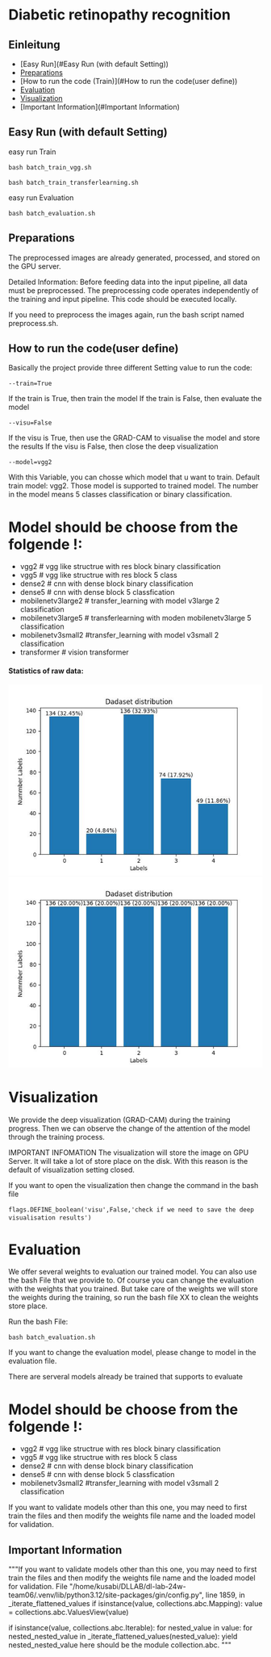 # Diabetic retinopathy recognition #

## Einleitung
- [Easy Run](#Easy Run (with default Setting))
- [Preparations](#Preparations)
- [How to run the code (Train)](#How to run the code(user define))
- [Evaluation](#Evaluation)
- [Visualization](#Visualization)
- [Important Information](#Important Information)

## Easy Run (with default Setting)
easy run Train
```
bash batch_train_vgg.sh
```
```
bash batch_train_transferlearning.sh
```
easy run Evaluation
```
bash batch_evaluation.sh
```

## Preparations

The preprocessed images are already generated, processed, and stored on the GPU server.

Detailed Information:
Before feeding data into the input pipeline, all data must be preprocessed. The preprocessing code operates independently of the training and input pipeline. This code should be executed locally.

If you need to preprocess the images again, run the bash script named preprocess.sh.


## How to run the code(user define)
Basically the project provide three different Setting value to run the code:
```
--train=True
```
If the train is True, then train the model
If the train is False, then evaluate the model

```
--visu=False
```
If the visu is True, then use the GRAD-CAM to visualise the model and store the results
If the visu is False, then close the deep visualization

```
--model=vgg2
```
With this Variable, you can chosse which model that u want to train. Default train model: vgg2. 
Those model is supported to trained model. The number in the model means 5 classes classification or binary classification.

# Model should be choose from the folgende !:
- vgg2    # vgg like structrue with res block binary classification
- vgg5    # vgg like structrue with res block 5 class
- dense2  # cnn with dense block binary classification
- dense5  # cnn with dense block 5 classfication
- mobilenetv3large2 # transfer_learning with model v3large 2 classification
- mobilenetv3large5 # transferlearning with moden mobilenetv3large 5 classification
- mobilenetv3small2 #transfer_learning with model v3small 2 classification
- transformer # vision transformer


#### Statistics of raw data:
![statistics of raw data](document/unbalanceddataset.jpg)
![statistics of balanced data](document/dataset.jpg)

# Visualization

We provide the deep visualization (GRAD-CAM) during the training progress. Then we can observe the change of the attention of the model through the training process.

IMPORTANT INFOMATION
The visualization will store the image on GPU Server. It will take a lot of store place on the disk.
With this reason is the default of visualization setting closed.

If you want to open the visualization then change the command in the bash file
```
flags.DEFINE_boolean('visu',False,'check if we need to save the deep visualisation results')
```

# Evaluation
We offer several weights to evaluation our trained model. You can also use the bash File that we provide to. Of course you can change the evaluation with the weights that you trained. But take care of the weights we will store the weights during the training, so run the bash file XX to clean the weights store place.

Run the bash File:
```
bash batch_evaluation.sh
```
If you want to change the evaluation model, please change to model in the evaluation file.

There are serveral models already be trained that supports to evaluate

# Model should be choose from the folgende !:
- vgg2    # vgg like structrue with res block binary classification
- vgg5    # vgg like structrue with res block 5 class
- dense2  # cnn with dense block binary classification
- dense5  # cnn with dense block 5 classfication
- mobilenetv3small2 #transfer_learning with model v3small 2 classification

If you want to validate models other than this one, you may need to first train the files and then modify the weights file name and the loaded model for validation.


## Important Information 
"""If you want to validate models other than this one, you may need to first train the files and then modify the weights file name and the loaded model for validation.
File
"/home/kusabi/DLLAB/dl-lab-24w-team06/.venv/lib/python3.12/site-packages/gin/config.py", line
1859, in _iterate_flattened_values
  if isinstance(value, collections.abc.Mapping):
    value = collections.abc.ValuesView(value)

  if isinstance(value, collections.abc.Iterable):
    for nested_value in value:
      for nested_nested_value in _iterate_flattened_values(nested_value):
        yield nested_nested_value
here should be the module collection.abc.
"""
